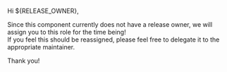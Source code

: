Hi ${RELEASE_OWNER}, </br>

Since this component currently does not have a release owner, we will assign you to this role for the time being! </br>
If you feel this should be reassigned, please feel free to delegate it to the appropriate maintainer. </br>

Thank you!
